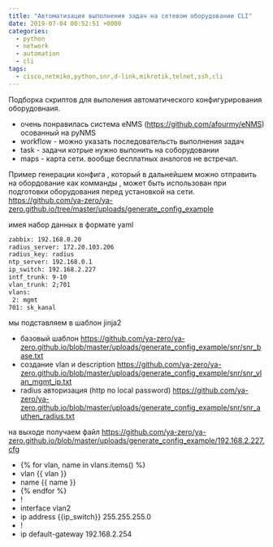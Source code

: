 ```yaml
---
title: "Автоматизация выполнения задач на сетевом оборудовании CLI"
date: 2019-07-04 00:52:51 +0000
categories:
  - python
  - network
  - automation
  - cli
tags:
  - cisco,netmiko,python,snr,d-link,mikrotik,telnet,ssh,cli
---
```



Подборка скриптов для выполения автоматического конфигурирования оборудовнаия.

- очень понравилась система eNMS (https://github.com/afourmy/eNMS) осованный на pyNMS 
 - workflow - можно указать последовательсть выполнения задач
 - task - задачи котрые нужно выпонить на соборудовании
 - maps - карта сети. вообще бесплатных аналогов не встречал. 


Пример   генерации  конфига , который в дальнейшем можно отправить на обордование как комманды , 
может быть использован при подготовки оборудования перед установкой на сети.
https://github.com/ya-zero/ya-zero.github.io/tree/master/uploads/generate_config_example

имея набор данных в формате yaml
```sh
zabbix: 192.168.0.20
radius_server: 172.20.103.206
radius_key: radius
ntp_server: 192.168.0.1
ip_switch: 192.168.2.227
intf_trunk: 9-10
vlan_trunk: 2;701
vlans:
 2: mgmt
701: sk_kanal
```
мы подставляем в шаблон jinja2
 - базовый шаблон 
https://github.com/ya-zero/ya-zero.github.io/blob/master/uploads/generate_config_example/snr/snr_base.txt
 - создание vlan и description
 https://github.com/ya-zero/ya-zero.github.io/blob/master/uploads/generate_config_example/snr/snr_vlan_mgmt_ip.txt
 - radius авторизация (http по local password)
https://github.com/ya-zero/ya-zero.github.io/blob/master/uploads/generate_config_example/snr/snr_authen_radius.txt

на выходе получаем файл https://github.com/ya-zero/ya-zero.github.io/blob/master/uploads/generate_config_example/192.168.2.227.cfg
 
 
 
 - {% for vlan, name in vlans.items() %}
 - vlan {{ vlan }}
 -    name {{ name }}
 - {% endfor %}
 - !
 - interface vlan2
 - ip address {{ip_switch}} 255.255.255.0
 - !
 - ip default-gateway 192.168.2.254

